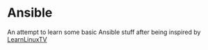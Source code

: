 # Ansible

An attempt to learn some basic Ansible stuff after being inspired by [LearnLinuxTV](https://www.learnlinux.tv/using-ansible-to-configure-your-desktops-and-laptops/)
